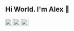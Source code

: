 ## Hi World. I'm Alex 👋

<a href="mailto:alexmix3000@gmail.com">
  <img align="left" alt="Alex's email" width="22px" src="https://cdn.jsdelivr.net/npm/simple-icons@3.6.1/icons/gmail.svg" />
</a>
<a href="https://www.linkedin.com/in/alexander-mykolaichuk/">
  <img align="left" alt="Alex's Linkdein" width="22px" src="https://cdn.jsdelivr.net/npm/simple-icons@v3/icons/linkedin.svg" />
</a>
<a href="https://github.com/roya3000">
  <img align="left" alt="Alex's Github" width="22px" src="https://cdn.jsdelivr.net/npm/simple-icons@v3/icons/github.svg" />
</a>

<br/>

<!--
**roya3000/roya3000** is a ✨ _special_ ✨ repository because its `README.md` (this file) appears on your GitHub profile.

Here are some ideas to get you started:

- 🔭 I’m currently working on ...
- 🌱 I’m currently learning ...
- 👯 I’m looking to collaborate on ...
- 🤔 I’m looking for help with ...
- 💬 Ask me about ...
- 📫 How to reach me: ...
- 😄 Pronouns: ...
- ⚡ Fun fact: ...
-->

